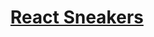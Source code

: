 <h1 align="center"><a href="https://rasulshaymetov.github.io/react-sneakers/" target="_blank">React Sneakers</a></h1>
